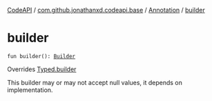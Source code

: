 [CodeAPI](../../index.md) / [com.github.jonathanxd.codeapi.base](../index.md) / [Annotation](index.md) / [builder](.)

# builder

`fun builder(): `[`Builder`](-builder/index.md)

Overrides [Typed.builder](../-typed/builder.md)

This builder may or may not accept null values, it depends on implementation.

